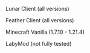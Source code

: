 Lunar Client (all versions)

Feather Client (all versions)

Minecraft Vanilla (1.7.10 - 1.21.4)

LabyMod (not fully tested)
